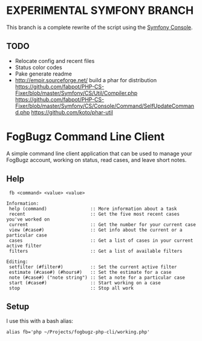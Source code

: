 # EXPERIMENTAL SYMFONY BRANCH

This branch is a complete rewrite of the script using the [Symfony Console][sc].

## TODO

* Relocate config and recent files
* Status color codes
* Pake generate readme
* http://empir.sourceforge.net/ build a phar for distribution
  https://github.com/fabpot/PHP-CS-Fixer/blob/master/Symfony/CS/Util/Compiler.php
  https://github.com/fabpot/PHP-CS-Fixer/blob/master/Symfony/CS/Console/Command/SelfUpdateCommand.php
  https://github.com/koto/phar-util



# FogBugz Command Line Client

A simple command line client application that can be used to manage your FogBugz
account, working on status, read cases, and leave short notes.

## Help
     fb <command> <value> <value>
    
    Information:
     help (command)                :: More information about a task
     recent                        :: Get the five most recent cases you've worked on
     current                       :: Get the number for your current case
     view (#case#)                 :: Get info about the current or a particular case
     cases                         :: Get a list of cases in your current active filter
     filters                       :: Get a list of available filters
    
    Editing:
     setfilter (#filter#)          :: Set the current active filter
     estimate (#case#) (#hours#)   :: Set the estimate for a case
     note (#case#) ("note string") :: Set a note for a particular case
     start (#case#)                :: Start working on a case
     stop                          :: Stop all work
     
## Setup

I use this with a bash alias:

    alias fb='php ~/Projects/fogbugz-php-cli/working.php'
    
    
[sc]: http://symfony.com/doc/current/components/console.html
